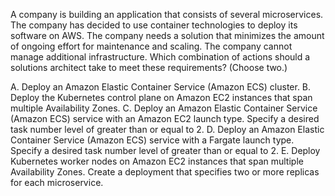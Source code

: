A company is building an application that consists of several microservices. The company has decided to use container technologies to deploy its software on AWS. The company needs a solution that minimizes the amount of ongoing effort for maintenance and scaling. The company cannot manage additional infrastructure. Which combination of actions should a solutions architect take to meet these requirements? (Choose two.) 

A. Deploy an Amazon Elastic Container Service (Amazon ECS) cluster. 
B. Deploy the Kubernetes control plane on Amazon EC2 instances that span multiple Availability Zones. 
C. Deploy an Amazon Elastic Container Service (Amazon ECS) service with an Amazon EC2 launch type. Specify a desired task number level of greater than or equal to 2. 
D. Deploy an Amazon Elastic Container Service (Amazon ECS) service with a Fargate launch type. Specify a desired task number level of greater than or equal to 2. 
E. Deploy Kubernetes worker nodes on Amazon EC2 instances that span multiple Availability Zones. Create a deployment that specifies two or more replicas for each microservice.